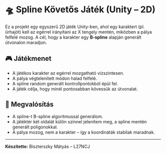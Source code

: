 # 🛸 Spline Követős Játék (Unity – 2D)

Ez a projekt egy egyszerű 2D játék Unity-ben, ahol egy karaktert (pl. űrhajót) kell az egérrel irányítani az X tengely mentén, miközben a pálya felfelé mozog. A cél, hogy a karakter egy **B-spline** alapján generált útvonalon maradjon.

## 🎮 Játékmenet

- A játékos karakter az egérrel mozgatható vízszintesen.
- A pálya végtelenített módon halad felfelé.
- A spline random generált kontrollpontokból épül fel.
- A játék célja, hogy minél pontosabban kövessük az útvonalat.

## 🧱 Megvalósítás

- A spline-t B-spline algoritmussal generálom.
- A játéktér két oldalát külön színnel jelenítem meg, a spline mentén generált poligonokkal.
- A pálya mozog, nem a karakter – így a koordináták stabilak maradnak.


---

**Készítette:** Biszterszky Mátyás – L27NCJ
